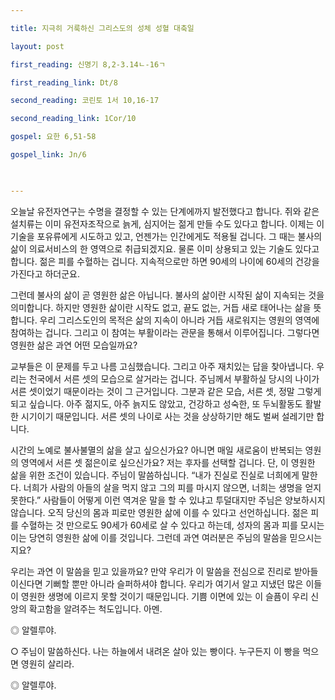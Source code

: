 ```yaml
---

title: 지극히 거룩하신 그리스도의 성체 성혈 대축일

layout: post 

first_reading: 신명기 8,2-3.14ㄴ-16ㄱ

first_reading_link: Dt/8

second_reading: 코린토 1서 10,16-17

second_reading_link: 1Cor/10

gospel: 요한 6,51-58

gospel_link: Jn/6

 

---
```


오늘날 유전자연구는 수명을 결정할 수 있는 단계에까지 발전했다고 합니다. 쥐와 같은 설치류는 이미 유전자조작으로 늙게, 심지어는 젊게 만들 수도 있다고 합니다. 이제는 이 기술을 포유류에게 시도하고 있고, 언젠가는 인간에게도 적용될 겁니다. 그 때는 불사의 삶이 의료서비스의 한 영역으로 취급되겠지요. 물론 이미 상용되고 있는 기술도 있다고 합니다. 젊은 피를 수혈하는 겁니다. 지속적으로만 하면 90세의 나이에 60세의 건강을 가진다고 하더군요.

그런데 불사의 삶이 곧 영원한 삶은 아닙니다. 불사의 삶이란 시작된 삶이 지속되는 것을 의미합니다. 하지만 영원한 삶이란 시작도 없고, 끝도 없는, 거듭 새로 태어나는 삶을 뜻합니다. 우리 그리스도인의 목적은 삶의 지속이 아니라 거듭 새로워지는 영원의 영역에 참여하는 겁니다. 그리고 이 참여는 부활이라는 관문을 통해서 이루어집니다. 그렇다면 영원한 삶은 과연 어떤 모습일까요?

교부들은 이 문제를 두고 나름 고심했습니다. 그리고 아주 재치있는 답을 찾아냅니다. 우리는 천국에서 서른 셋의 모습으로 살거라는 겁니다. 주님께서 부활하실 당시의 나이가 서른 셋이었기 때문이라는 것이 그 근거입니다. 그분과 같은 모습, 서른 셋, 정말 그렇게 되고 싶습니다. 아주 젊지도, 아주 늙지도 않았고, 건강하고 성숙한, 또 두뇌활동도 활발한 시기이기 때문입니다. 서른 셋의 나이로 사는 것을 상상하기만 해도 벌써 설레기만 합니다.

시간의 노예로 불사불멸의 삶을 살고 싶으신가요? 아니면 매일 새로움이 반복되는 영원의 영역에서 서른 셋 젊은이로 싶으신가요? 저는 후자를 선택할 겁니다. 단, 이 영원한 삶을 위한 조건이 있습니다. 주님이 말씀하십니다. “내가 진실로 진실로 너희에게 말한다. 너희가 사람의 아들의 살을 먹지 않고 그의 피를 마시지 않으면, 너희는 생명을 얻지 못한다.” 사람들이 어떻게 이런 역겨운 말을 할 수 있냐고 투덜대지만 주님은 양보하시지 않습니다. 오직 당신의 몸과 피로만 영원한 삶에 이를 수 있다고 선언하십니다. 젊은 피를 수혈하는 것 만으로도 90세가 60세로 살 수 있다고 하는데, 성자의 몸과 피를 모시는 이는 당연히 영원한 삶에 이를 것입니다. 그런데 과연 여러분은 주님의 말씀을 믿으시는지요?

우리는 과연 이 말씀을 믿고 있을까요? 만약 우리가 이 말씀을 전심으로 진리로 받아들이신다면 기뻐할 뿐만 아니라 슬퍼하셔야 합니다. 우리가 여기서 알고 지냈던 많은 이들이 영원한 생명에 이르지 못할 것이기 때문입니다. 기쁨 이면에 있는 이 슬픔이 우리 신앙의 확고함을 알려주는 척도입니다. 아멘.

◎ 알렐루야.

○ 주님이 말씀하신다. 나는 하늘에서 내려온 살아 있는 빵이다. 누구든지 이 빵을 먹으면 영원히 살리라.

◎ 알렐루야.



